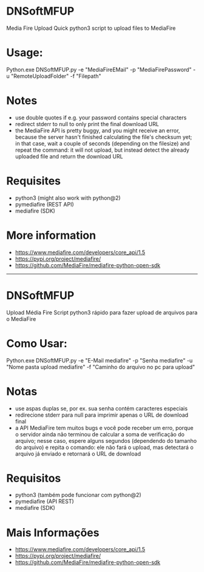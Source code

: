 # DNSoftMFUP
Media Fire Upload
Quick python3 script to upload files to MediaFire

# Usage:
Python.exe DNSoftMFUP.py -e "MediaFireEMail" -p "MediaFirePassword" -u "RemoteUploadFolder" -f "Filepath"

# Notes
* use double quotes if e.g. your password contains special characters
* redirect stderr to null to only print the final download URL
* the MediaFire API is pretty buggy, and you might receive an error, because the server hasn't finished calculating the file's checksum yet; in that case, wait a couple of seconds (depending on the filesize) and repeat the command: it will not upload, but instead detect the already uploaded file and return the download URL

# Requisites
* python3 (might also work with python@2)
* pymediafire (REST API)
* mediafire (SDK)

# More information
* https://www.mediafire.com/developers/core_api/1.5
* https://pypi.org/project/mediafire/
* https://github.com/MediaFire/mediafire-python-open-sdk


---------------------------------------------------------------------------------------------------------------------

# DNSoftMFUP
Upload Média Fire
Script python3 rápido para fazer upload de arquivos para o MediaFire

# Como Usar:
Python.exe DNSoftMFUP.py -e "E-Mail mediafire" -p "Senha mediafire" -u "Nome pasta upload mediafire" -f "Caminho do arquivo no pc para upload"

# Notas
* use aspas duplas se, por ex. sua senha contém caracteres especiais
* redirecione stderr para null para imprimir apenas o URL de download final
* a API MediaFire tem muitos bugs e você pode receber um erro, porque o servidor ainda não terminou de calcular a soma de verificação do arquivo; nesse caso, espere alguns segundos (dependendo do tamanho do arquivo) e repita o comando: ele não fará o upload, mas detectará o arquivo já enviado e retornará o URL de download

# Requisitos
* python3 (também pode funcionar com python@2)
* pymediafire (API REST)
* mediafire (SDK)

# Mais Informações
* https://www.mediafire.com/developers/core_api/1.5
* https://pypi.org/project/mediafire/
* https://github.com/MediaFire/mediafire-python-open-sdk
